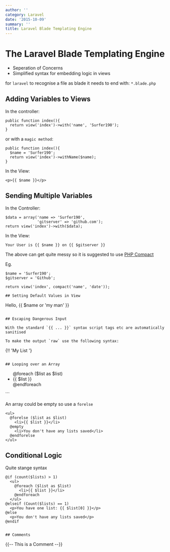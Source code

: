 ```yaml
---
author: ''
category: Laravel
date: '2015-10-09'
summary: ''
title: Laravel Blade Templating Engine
---
```

# The Laravel Blade Templating Engine

* Seperation of Concerns
* Simplified syntax for embedding logic in views

for `laravel` to recognise a file as blade it needs to end with: `*.blade.php`

## Adding Variables to Views

In the controller:

```
public function index(){
  return view('index')->with('name', 'Surfer190');
}
```

or with a `magic method`:

```
public function index(){
  $name = 'Surfer190';
  return view('index')->withName($name);
}
```

In the View:

```
<p>{{ $name }}</p>
```

## Sending Multiple Variables

In the Controller:

```
$data = array('name => 'Surfer190',
              'gitserver' => 'github.com');
return view('index')->with($data);
```

In the View:

```
Your User is {{ $name }} on {{ $gitserver }}
```

The above can get quite messy so it is suggested to use [PHP Compact](http://php.net/manual/en/function.compact.php)

Eg.

```
$name = 'Surfer190';
$gitserver = 'Github';

return view('index', compact('name', 'date'));

## Setting Default Values in View

```
                                    Hello, {{ $name or 'my man' }}
```

## Escaping Dangerous Input

With the standard `{{ ... }}` syntax script tags etc are automatically sanitised

To make the output `raw` use the following syntax:

```
{!! 'My List <script>alert("spam spam spam!")</script>'}
```

## Looping over an Array

```
<ul>
  @foreach ($list as $list)
    <li>{{ $list }}</li>
  @endforeach
</ul>
```

An array could be empty so use a `forelse`

```
<ul>
  @forelse ($list as $list)
    <li>{{ $list }}</li>
  @empty
    <li>You don't have any lists saved</li>
  @endforelse
</ul>
```

## Conditional Logic

Quite stange syntax

```
@if (count($lists) > 1)
  <ul>
    @foreach ($list as $list)
      <li>{{ $list }}</li>
    @endforeach
  </ul>
@elseif (Count($lists) == 1)
  <p>You have one list: {{ $list[0] }}</p>
@else
  <p>You don't have any lists saved</p>
@endif


## Comments

```
{{-- This is a Comment --}}
```
